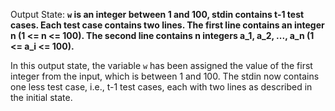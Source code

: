 Output State: **`w` is an integer between 1 and 100, stdin contains t-1 test cases. Each test case contains two lines. The first line contains an integer n (1 <= n <= 100). The second line contains n integers a_1, a_2, ..., a_n (1 <= a_i <= 100).**

In this output state, the variable `w` has been assigned the value of the first integer from the input, which is between 1 and 100. The stdin now contains one less test case, i.e., t-1 test cases, each with two lines as described in the initial state.